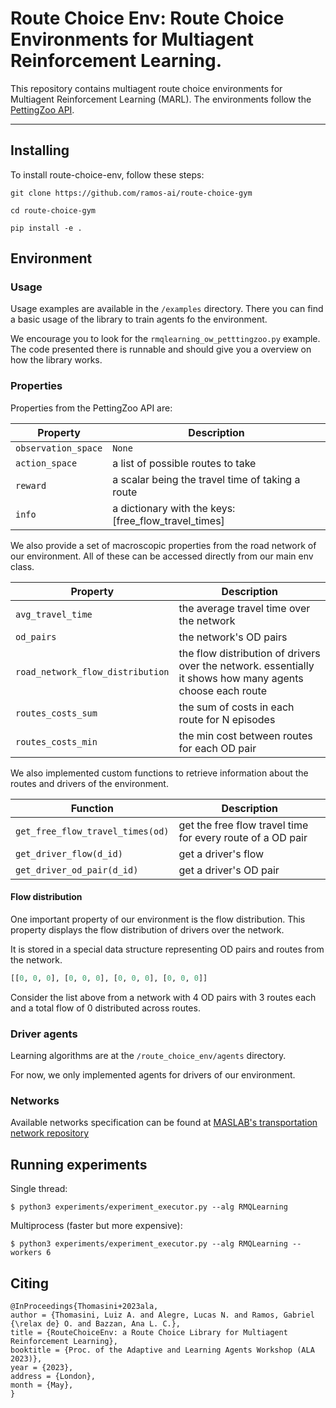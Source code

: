 # Route Choice Env: Route Choice Environments for Multiagent Reinforcement Learning.

This repository contains multiagent route choice environments for Multiagent Reinforcement Learning (MARL). The environments follow the [PettingZoo API](https://pettingzoo.farama.org/api/parallel/#).

---
## Installing

To install route-choice-env, follow these steps:

`git clone https://github.com/ramos-ai/route-choice-gym`

`cd route-choice-gym`

`pip install -e .`


## Environment

### Usage

Usage examples are available in the `/examples` directory.
There you can find a basic usage of the library to train agents fo the environment.

We encourage you to look for the `rmqlearning_ow_petttingzoo.py` example.
The code presented there is runnable and should give you a overview on how the library works.

### Properties

Properties from the PettingZoo API are:

| Property            | Description                                          |
|---------------------|------------------------------------------------------|
| `observation_space` | `None`                                               |
| `action_space`      | a list of possible routes to take                   |
| `reward`            | a scalar being the travel time of taking a route     |
| `info`              | a dictionary with the keys: [free_flow_travel_times] |

We also provide a set of macroscopic properties from the road network of our environment.
All of these can be accessed directly from our main env class.

| Property                         | Description                                                                                               |
|----------------------------------|-----------------------------------------------------------------------------------------------------------|
| `avg_travel_time`                | the average travel time over the network                                                                  |
| `od_pairs`                       | the network's OD pairs                                                                                    |
| `road_network_flow_distribution` | the flow distribution of drivers over the network. essentially it shows how many agents choose each route |
| `routes_costs_sum`               | the sum of costs in each route for N episodes                                   |
| `routes_costs_min`               | the min cost between routes for each OD pair                                                 |

We also implemented custom functions to retrieve information about the routes and drivers of the environment.

| Function                         | Description                                                |
|----------------------------------|------------------------------------------------------------|
| `get_free_flow_travel_times(od)` | get the free flow travel time for every route of a OD pair |
| `get_driver_flow(d_id)`          | get a driver's flow                                        |
| `get_driver_od_pair(d_id)`       | get a driver's OD pair                                     |


#### Flow distribution

One important property of our environment is the flow distribution.
This property displays the flow distribution of drivers over the network.

It is stored in a special data structure representing OD pairs and routes from the network.

```python
[[0, 0, 0], [0, 0, 0], [0, 0, 0], [0, 0, 0]]
```

Consider the list above from a network with 4 OD pairs with 3 routes each and a total flow of 0 distributed across routes.

### Driver agents

Learning algorithms are at the `/route_choice_env/agents` directory.

For now, we only implemented agents for drivers of our environment.

### Networks

Available networks specification can be found at [MASLAB's transportation network repository](https://github.com/maslab-ufrgs/transportation_networks)

## Running experiments

Single thread:

`$ python3 experiments/experiment_executor.py --alg RMQLearning`

Multiprocess (faster but more expensive):

`$ python3 experiments/experiment_executor.py --alg RMQLearning --workers 6`


## Citing

```
@InProceedings{Thomasini+2023ala,
author = {Thomasini, Luiz A. and Alegre, Lucas N. and Ramos, Gabriel {\relax de} O. and Bazzan, Ana L. C.},
title = {RouteChoiceEnv: a Route Choice Library for Multiagent Reinforcement Learning},
booktitle = {Proc. of the Adaptive and Learning Agents Workshop (ALA 2023)},
year = {2023},
address = {London},
month = {May},
}
```
